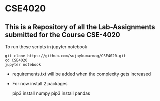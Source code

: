 # CSE4020

## This is a Repository of all the Lab-Assignments submitted for the Course CSE-4020


To run these scripts in jupyter notebook

    git clone https://github.com/sujaykumarmag/CSE4020.git
    cd CSE4020
    jupyter notebook
    
- requirements.txt will be added when the complexity gets increased
- For now install 2 packages

    pip3 install numpy
    pip3 install pandas

